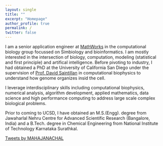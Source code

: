 ```yaml
---
layout: single
title: ""
excerpt: "Homepage"
author_profile: true
permalink: /
twitter: false
---
```


I am a senior application engineer at <a href="https://www.mathworks.com/">MathWorks</a> in the computational biology group focussed on Simbiology and bioinformatics. I am mostly interested in the intersection of biology, computation, modeling (statistical and first principle) and artifical intelligence. Before pivoting to industry, I had obtained a PhD at the University of California San Diego under the supervision of <a href="http://stokeslet.ucsd.edu/index.html">Prof. David Saintillan</a> in computational biophysics to understand how genome organizes insid the cell. 

I leverage interdisciplinary skills including computational biophysics, numerical analysis, algorithm development, applied mathematics, data science and high performance computing to address large scale complex biological problems.

Prior to coming to UCSD, I have obtained an M.S.(Engg). degree from Jawaharlal Nehru Centre for Advanced Scientific Research (Bangalore, India) and a B.Tech. degree in Chemical Engineering from National Institute of Technology Karnataka Surathkal.


<a class="twitter-timeline" data-width="500" data-height="1000" href="https://twitter.com/MAHAJANACHAL">Tweets by MAHAJANACHAL</a> <script async src="https://platform.twitter.com/widgets.js" charset="utf-8"></script> 
